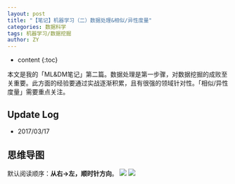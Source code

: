 ```yaml
---
layout: post
title: "【笔记】机器学习（二）数据处理&相似/异性度量"
categories: 数据科学
tags: 机器学习/数据挖掘
author: ZY
---
```


* content
{:toc}

本文是我的「ML&DM笔记」第二篇。数据处理是第一步骤，对数据挖掘的成败至关重要。此方面的经验要通过实战逐渐积累，且有很强的领域针对性。「相似/异性度量」需要重点关注。




## Update Log
- 2017/03/17

## 思维导图
默认阅读顺序：**从右→左，顺时针方向**。
![](https://raw.githubusercontent.com/woaielf/woaielf.github.io/master/_posts/Pic/1703/170317-1.png)
![](https://raw.githubusercontent.com/woaielf/woaielf.github.io/master/_posts/Pic/1703/170317-2.png)


